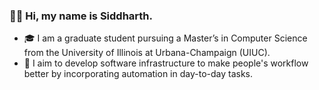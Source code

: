 ### 👋🏻 Hi, my name is Siddharth.

- 🎓 I am a graduate student pursuing a Master’s in Computer Science from the University of Illinois at Urbana-Champaign (UIUC).
- 🌇 I aim to develop software infrastructure to make people's workflow better by incorporating automation in day-to-day tasks.
